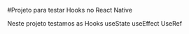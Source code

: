 #Projeto para testar Hooks no React Native

Neste projeto testamos as Hooks
useState
useEffect
UseRef